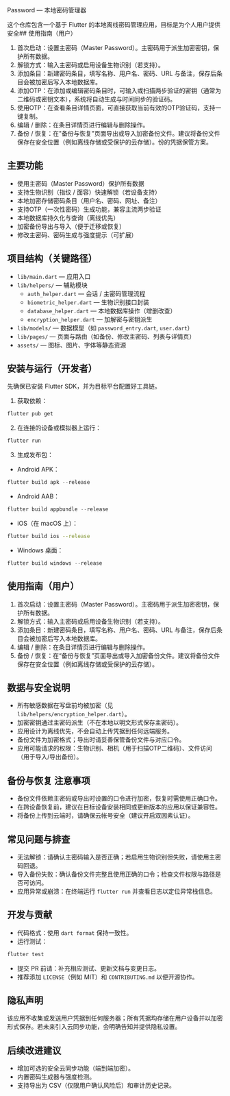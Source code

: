 Password — 本地密码管理器

这个仓库包含一个基于 Flutter 的本地离线密码管理应用，目标是为个人用户提供安全## 使用指南（用户）
1. 首次启动：设置主密码（Master Password）。主密码用于派生加密密钥，保护所有数据。
2. 解锁方式：输入主密码或启用设备生物识别（若支持）。
3. 添加条目：新建密码条目，填写名称、用户名、密码、URL 与备注，保存后条目会被加密后写入本地数据库。
4. 添加OTP：在添加或编辑密码条目时，可输入或扫描两步验证的密钥（通常为二维码或密钥文本），系统将自动生成与时间同步的验证码。
5. 使用OTP：在查看条目详情页面，可直接获取当前有效的OTP验证码，支持一键复制。
6. 编辑 / 删除：在条目详情页进行编辑与删除操作。
7. 备份 / 恢复：在"备份与恢复"页面导出或导入加密备份文件。建议将备份文件保存在安全位置（例如离线存储或受保护的云存储）。份的凭据保管方案。

## 主要功能
- 使用主密码（Master Password）保护所有数据
- 支持生物识别（指纹 / 面容）快速解锁（若设备支持）
- 本地加密存储密码条目（用户名、密码、网址、备注）
- 支持OTP（一次性密码）生成功能，兼容主流两步验证
- 本地数据库持久化与查询（离线优先）
- 加密备份导出与导入（便于迁移或恢复）
- 修改主密码、密码生成与强度提示（可扩展）

## 项目结构（关键路径）
- `lib/main.dart` — 应用入口
- `lib/helpers/` — 辅助模块
  - `auth_helper.dart` — 会话 / 主密码管理流程
  - `biometric_helper.dart` — 生物识别接口封装
  - `database_helper.dart` — 本地数据库操作（增删改查）
  - `encryption_helper.dart` — 加解密与密钥派生
- `lib/models/` — 数据模型（如 `password_entry.dart`, `user.dart`）
- `lib/pages/` — 页面与路由（如备份、修改主密码、列表与详情页）
- `assets/` — 图标、图片、字体等静态资源

## 安装与运行（开发者）
先确保已安装 Flutter SDK，并为目标平台配置好工具链。

1. 获取依赖：

```powershell
flutter pub get
```

2. 在连接的设备或模拟器上运行：

```powershell
flutter run
```

3. 生成发布包：

- Android APK：

```powershell
flutter build apk --release
```

- Android AAB：

```powershell
flutter build appbundle --release
```

- iOS（在 macOS 上）：

```bash
flutter build ios --release
```

- Windows 桌面：

```powershell
flutter build windows --release
```

## 使用指南（用户）
1. 首次启动：设置主密码（Master Password）。主密码用于派生加密密钥，保护所有数据。
2. 解锁方式：输入主密码或启用设备生物识别（若支持）。
3. 添加条目：新建密码条目，填写名称、用户名、密码、URL 与备注，保存后条目会被加密后写入本地数据库。
4. 编辑 / 删除：在条目详情页进行编辑与删除操作。
5. 备份 / 恢复：在“备份与恢复”页面导出或导入加密备份文件。建议将备份文件保存在安全位置（例如离线存储或受保护的云存储）。

## 数据与安全说明
- 所有敏感数据在写盘前均被加密（见 `lib/helpers/encryption_helper.dart`）。
- 加密密钥通过主密码派生（不在本地以明文形式保存主密码）。
- 应用设计为离线优先，不会自动上传凭据到任何远端服务。
- 备份文件为加密格式；导出时请妥善保管备份文件与对应口令。
- 应用可能请求的权限：生物识别、相机（用于扫描OTP二维码）、文件访问（用于导入/导出备份）。

## 备份与恢复 注意事项
- 备份文件依赖主密码或导出时设置的口令进行加密，恢复时需使用正确口令。
- 在跨设备恢复前，建议在目标设备安装相同或更新版本的应用以保证兼容性。
- 将备份上传到云端时，请确保云帐号安全（建议开启双因素认证）。

## 常见问题与排查
- 无法解锁：请确认主密码输入是否正确；若启用生物识别但失败，请使用主密码回退。
- 导入备份失败：确认备份文件完整且使用正确的口令；检查文件权限与路径是否可访问。
- 应用异常或崩溃：在终端运行 `flutter run` 并查看日志以定位异常栈信息。

## 开发与贡献
- 代码格式：使用 `dart format` 保持一致性。
- 运行测试：

```powershell
flutter test
```

- 提交 PR 前请：补充相应测试、更新文档与变更日志。
- 推荐添加 `LICENSE`（例如 MIT）和 `CONTRIBUTING.md` 以便开源协作。

## 隐私声明
该应用不收集或发送用户凭据到任何服务器；所有凭据均存储在用户设备并以加密形式保存。若未来引入云同步功能，会明确告知并提供隐私设置。

## 后续改进建议
- 增加可选的安全云同步功能（端到端加密）。
- 内置密码生成器与强度检测。
- 支持导出为 CSV（仅限用户确认风险后）和审计历史记录。

